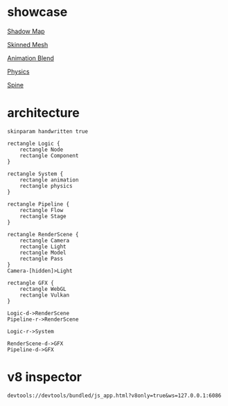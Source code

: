 # showcase

[Shadow Map](http://202.182.103.53:8003/projects/shadow/script/web/app.html)

[Skinned Mesh](http://202.182.103.53:8003/projects/skin/script/web/app.html)

[Animation Blend](http://202.182.103.53:8003/projects/animation/script/web/app.html)

[Physics](http://202.182.103.53:8003/projects/vehicle/script/web/app.html)

[Spine](http://202.182.103.53:8003/projects/spine/script/web/app.html)

# architecture

```plantuml
skinparam handwritten true

rectangle Logic {
    rectangle Node
    rectangle Component
}

rectangle System {
    rectangle animation
    rectangle physics
}

rectangle Pipeline {
    rectangle Flow
    rectangle Stage
}

rectangle RenderScene {
    rectangle Camera
    rectangle Light
    rectangle Model
    rectangle Pass
}
Camera-[hidden]>Light

rectangle GFX {
    rectangle WebGL
    rectangle Vulkan
}

Logic-d->RenderScene
Pipeline-r->RenderScene

Logic-r->System

RenderScene-d->GFX
Pipeline-d->GFX
```

# v8 inspector

```
devtools://devtools/bundled/js_app.html?v8only=true&ws=127.0.0.1:6086
```
